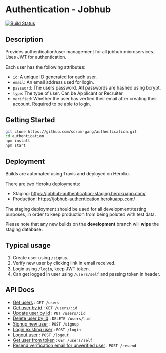 # Authentication - Jobhub

[![Build Status](https://travis-ci.com/scrum-gang/authentication.svg?branch=master)](https://travis-ci.com/scrum-gang/authentication)

## Description

Provides authentication/user management for all jobhub microservices. Uses JWT for authentication.

Each user has the following attributes:

- `id`: A unique ID generated for each user.
- `email`: An email address used for login.
- `password`: The users password. All passwords are hashed using bcrypt.
- `type`: The type of user. Can be Applicant or Recruiter.
- `verified`: Whether the user has verfied their email after creating their account. Required to be able to login.

## Getting Started

```bash
git clone https://github.com/scrum-gang/authentication.git
cd authentication
npm install
npm start
```

## Deployment

Builds are automated using Travis and deployed on Heroku.

There are two Heroku deployments:

- Staging: <https://jobhub-authentication-staging.herokuapp.com/>
- Production: <https://jobhub-authentication.herokuapp.com/>

The staging deployment should be used for all development/testing purposes, in order to keep production from being poluted with test data.

Please note that any new builds on the **development** branch will **wipe** the staging database.

## Typical usage

1. Create user using `/signup`.
2. Verify new user by clicking link in email received.
3. Login using `/login`, keep JWT token.
4. Can get logged in user using `/users/self` and passing token in header.

## API Docs

- [Get users](doc/getUsers.md) : `GET /users`
- [Get user by id](doc/getUserID.md) : `GET /users/:id`
- [Update user by id](doc/putUser.md) : `PUT /users/:id`
- [Delete user by id](doc/deleteUser.md) : `DELETE /users/:id`
- [Signup new user](doc/signup.md) : `POST /signup`
- [Login existing user](doc/login.md) : `POST /login`
- [Logout user](doc/logout.md) : `POST /logout`
- [Get user from token](doc/self.md) : `GET /users/self`
- [Resend verification email for unverified user](doc/resend.md) : `POST /resend`
